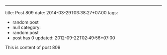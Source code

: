 ---
title: Post 809
date: 2014-03-29T03:38:27+07:00
tags:
  - random post
  - null
category:
  - random post
  - post has 0
updated: 2012-09-22T02:49:56+07:00

This is content of post 809